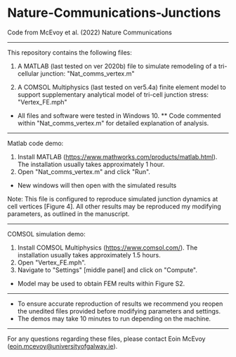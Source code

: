 # Nature-Communications-Junctions
Code from McEvoy et al. (2022) Nature Communications

*****************************************************
This repository contains the following files:

1. A MATLAB (last tested on ver 2020b) file to simulate remodeling of a tri-cellular junction:
"Nat_comms_vertex.m"

2. A COMSOL Multiphysics (last tested on ver5.4a) finite element model to support supplementary analytical model of tri-cell junction stress:
"Vertex_FE.mph"

* All files and software were tested in Windows 10.
** Code commented within "Nat_comms_vertex.m" for detailed explanation of analysis.

*****************************************************
Matlab code demo:
1. Install MATLAB (https://www.mathworks.com/products/matlab.html). The installation usually takes approximately 1 hour.
2. Open "Nat_comms_vertex.m" and click "Run".
* New windows will then open with the simulated results

Note: This file is configured to reproduce simulated junction dynamics at cell vertices [Figure 4].
All other results may be reproduced my modifying parameters, as outlined in the manuscript. 

*****************************************************
COMSOL simulation demo:
1. Install COMSOL Multiphysics (https://www.comsol.com/). The installation usually takes approximately 1.5 hours.
2. Open "Vertex_FE.mph".
3. Navigate to "Settings" [middle panel] and click on "Compute".
* Model may be used to obtain FEM reults within Figure S2.

*****************************************************
* To ensure accurate reproduction of results we recommend you reopen the unedited files provided before modifying parameters and settings.
* The demos may take 10 minutes to run depending on the machine. 

*****************************************************
For any questions regarding these files, please contact Eoin McEvoy (eoin.mcevoy@universityofgalway.ie).
